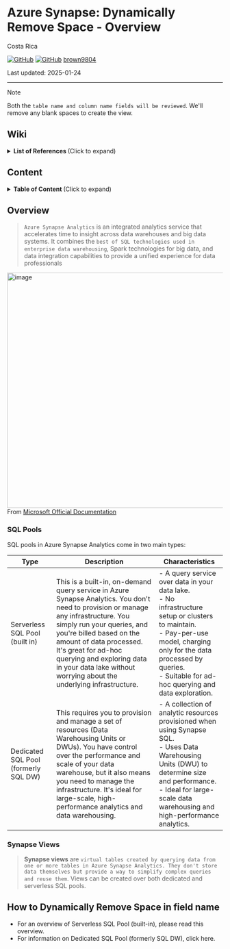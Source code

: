# Azure Synapse: Dynamically Remove Space - Overview

Costa Rica

[![GitHub](https://badgen.net/badge/icon/github?icon=github&label)](https://github.com) 
[![GitHub](https://img.shields.io/badge/--181717?logo=github&logoColor=ffffff)](https://github.com/)
[brown9804](https://github.com/brown9804)

Last updated: 2025-01-24

----------

> [!NOTE]
> Both the `table name and column name fields will be reviewed`. We'll remove any blank spaces to create the view.

## Wiki 

<details>
<summary><b>List of References </b> (Click to expand)</summary>

- [What is Azure Synapse Analytics?](https://learn.microsoft.com/en-us/azure/synapse-analytics/overview-what-is)
- [What is dedicated SQL pool (formerly SQL DW) in Azure Synapse Analytics?](https://learn.microsoft.com/en-us/azure/synapse-analytics/sql-data-warehouse/sql-data-warehouse-overview-what-is)
- [Serverless SQL pool in Azure Synapse Analytics](https://learn.microsoft.com/en-us/azure/synapse-analytics/sql/on-demand-workspace-overview)
- [Create and use views using serverless SQL pool in Azure Synapse Analytics](https://learn.microsoft.com/en-us/azure/synapse-analytics/sql/create-use-views)
  
</details>

## Content

<details>
<summary><b>Table of Content </b> (Click to expand)</summary>


</details>

## Overview 

> `Azure Synapse Analytics` is an integrated analytics service that accelerates time to insight across data warehouses and big data systems.
> It combines the `best of SQL technologies used in enterprise data warehousing`, Spark technologies for big data, and data integration
> capabilities to provide a unified experience for data professionals

<img width="550" alt="image" src="https://github.com/user-attachments/assets/9a753e36-e229-4da7-8a87-a5c21ddd70f9"> <br/>
From [Microsoft Official Documentation](https://learn.microsoft.com/en-us/azure/synapse-analytics/overview-what-is)

### SQL Pools

SQL pools in Azure Synapse Analytics come in two main types:

| Type | Description | Characteristics | 
| --- | --- | --- |
| Serverless SQL Pool (built in) | This is a built-in, on-demand query service in Azure Synapse Analytics. You don't need to provision or manage any infrastructure. You simply run your queries, and you're billed based on the amount of data processed. It's great for ad-hoc querying and exploring data in your data lake without worrying about the underlying infrastructure. |    - A query service over data in your data lake. <br/> - No infrastructure setup or clusters to maintain. <br/> - Pay-per-use model, charging only for the data processed by queries. <br/> - Suitable for ad-hoc querying and data exploration. |
| Dedicated SQL Pool (formerly SQL DW) | This requires you to provision and manage a set of resources (Data Warehousing Units or DWUs). You have control over the performance and scale of your data warehouse, but it also means you need to manage the infrastructure. It's ideal for large-scale, high-performance analytics and data warehousing. |    - A collection of analytic resources provisioned when using Synapse SQL. <br/> - Uses Data Warehousing Units (DWU) to determine size and performance. <br/> - Ideal for large-scale data warehousing and high-performance analytics. | 

### Synapse Views

> **Synapse views** are `virtual tables created by querying data from one or more tables in Azure Synapse Analytics.
> They don't store data themselves but provide a way to simplify complex queries and reuse them`. Views can be created over both dedicated and serverless SQL pools.

## How to Dynamically Remove Space in field name

- For an overview of Serverless SQL Pool (built-in), please read this overview.
- For information on Dedicated SQL Pool (formerly SQL DW), click here.

